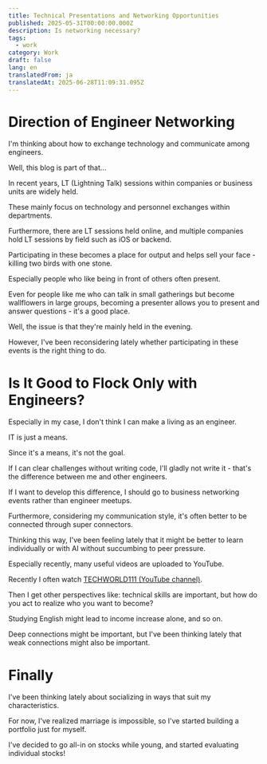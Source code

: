 ```yaml
---
title: Technical Presentations and Networking Opportunities
published: 2025-05-31T00:00:00.000Z
description: Is networking necessary?
tags:
  - work
category: Work
draft: false
lang: en
translatedFrom: ja
translatedAt: 2025-06-28T11:09:31.095Z
---
```


# Direction of Engineer Networking

I'm thinking about how to exchange technology and communicate among engineers.

Well, this blog is part of that...

In recent years, LT (Lightning Talk) sessions within companies or business units are widely held.

These mainly focus on technology and personnel exchanges within departments.

Furthermore, there are LT sessions held online, and multiple companies hold LT sessions by field such as iOS or backend.

Participating in these becomes a place for output and helps sell your face - killing two birds with one stone.

Especially people who like being in front of others often present.

Even for people like me who can talk in small gatherings but become wallflowers in large groups, becoming a presenter allows you to present and answer questions - it's a good place.

Well, the issue is that they're mainly held in the evening.

However, I've been reconsidering lately whether participating in these events is the right thing to do.

# Is It Good to Flock Only with Engineers?

Especially in my case, I don't think I can make a living as an engineer.

IT is just a means.

Since it's a means, it's not the goal.

If I can clear challenges without writing code, I'll gladly not write it - that's the difference between me and other engineers.

If I want to develop this difference, I should go to business networking events rather than engineer meetups.

Furthermore, considering my communication style, it's often better to be connected through super connectors.

Thinking this way, I've been feeling lately that it might be better to learn individually or with AI without succumbing to peer pressure.

Especially recently, many useful videos are uploaded to YouTube.

Recently I often watch [TECHWORLD111 (YouTube channel)](https://www.youtube.com/@TECHWORLD111).

Then I get other perspectives like: technical skills are important, but how do you act to realize who you want to become?

Studying English might lead to income increase alone, and so on.

Deep connections might be important, but I've been thinking lately that weak connections might also be important.

# Finally

I've been thinking lately about socializing in ways that suit my characteristics.

For now, I've realized marriage is impossible, so I've started building a portfolio just for myself.

I've decided to go all-in on stocks while young, and started evaluating individual stocks!
